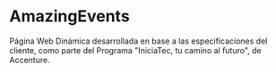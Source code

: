 # AmazingEvents
Página Web Dinámica desarrollada en base a las especificaciones del cliente, como parte del Programa "IniciaTec, tu camino al futuro", de Accenture.
